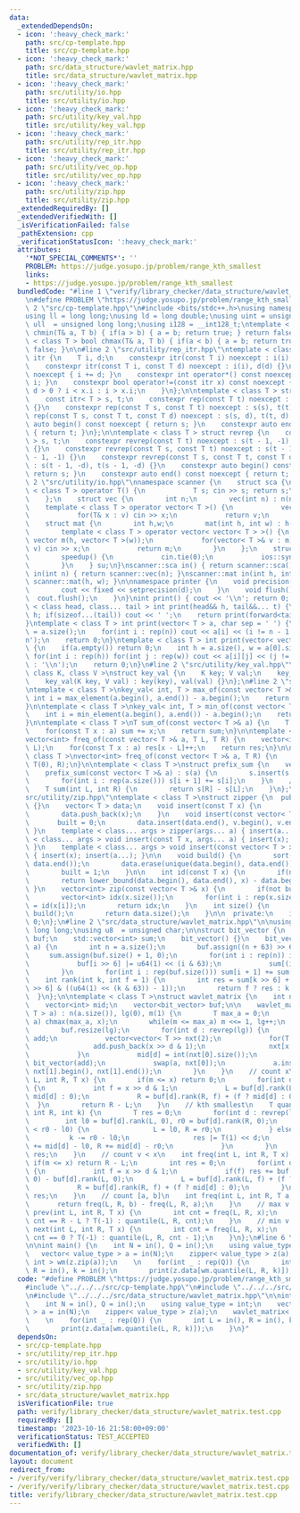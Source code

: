 ```yaml
---
data:
  _extendedDependsOn:
  - icon: ':heavy_check_mark:'
    path: src/cp-template.hpp
    title: src/cp-template.hpp
  - icon: ':heavy_check_mark:'
    path: src/data_structure/wavlet_matrix.hpp
    title: src/data_structure/wavlet_matrix.hpp
  - icon: ':heavy_check_mark:'
    path: src/utility/io.hpp
    title: src/utility/io.hpp
  - icon: ':heavy_check_mark:'
    path: src/utility/key_val.hpp
    title: src/utility/key_val.hpp
  - icon: ':heavy_check_mark:'
    path: src/utility/rep_itr.hpp
    title: src/utility/rep_itr.hpp
  - icon: ':heavy_check_mark:'
    path: src/utility/vec_op.hpp
    title: src/utility/vec_op.hpp
  - icon: ':heavy_check_mark:'
    path: src/utility/zip.hpp
    title: src/utility/zip.hpp
  _extendedRequiredBy: []
  _extendedVerifiedWith: []
  _isVerificationFailed: false
  _pathExtension: cpp
  _verificationStatusIcon: ':heavy_check_mark:'
  attributes:
    '*NOT_SPECIAL_COMMENTS*': ''
    PROBLEM: https://judge.yosupo.jp/problem/range_kth_smallest
    links:
    - https://judge.yosupo.jp/problem/range_kth_smallest
  bundledCode: "#line 1 \"verify/library_checker/data_structure/wavlet_matrix.test.cpp\"\
    \n#define PROBLEM \"https://judge.yosupo.jp/problem/range_kth_smallest\"\n\n#line\
    \ 2 \"src/cp-template.hpp\"\n#include <bits/stdc++.h>\nusing namespace std;\n\
    using ll = long long;\nusing ld = long double;\nusing uint = unsigned int;\nusing\
    \ ull  = unsigned long long;\nusing i128 = __int128_t;\ntemplate < class T > bool\
    \ chmin(T& a, T b) { if(a > b) { a = b; return true; } return false; }\ntemplate\
    \ < class T > bool chmax(T& a, T b) { if(a < b) { a = b; return true; } return\
    \ false; }\n\n#line 2 \"src/utility/rep_itr.hpp\"\ntemplate < class T > struct\
    \ itr {\n    T i, d;\n    constexpr itr(const T i) noexcept : i(i), d(1) {}\n\
    \    constexpr itr(const T i, const T d) noexcept : i(i), d(d) {}\n    void operator++()\
    \ noexcept { i += d; }\n    constexpr int operator*() const noexcept { return\
    \ i; }\n    constexpr bool operator!=(const itr x) const noexcept {\n        return\
    \ d > 0 ? i < x.i : i > x.i;\n    }\n};\n\ntemplate < class T > struct rep {\n\
    \    const itr< T > s, t;\n    constexpr rep(const T t) noexcept : s(0), t(t)\
    \ {}\n    constexpr rep(const T s, const T t) noexcept : s(s), t(t) {}\n    constexpr\
    \ rep(const T s, const T t, const T d) noexcept : s(s, d), t(t, d) {}\n    constexpr\
    \ auto begin() const noexcept { return s; }\n    constexpr auto end() const noexcept\
    \ { return t; }\n};\n\ntemplate < class T > struct revrep {\n    const itr < T\
    \ > s, t;\n    constexpr revrep(const T t) noexcept : s(t - 1, -1), t(-1, -1)\
    \ {}\n    constexpr revrep(const T s, const T t) noexcept : s(t - 1, -1), t(s\
    \ - 1, -1) {}\n    constexpr revrep(const T s, const T t, const T d) noexcept\
    \ : s(t - 1, -d), t(s - 1, -d) {}\n    constexpr auto begin() const noexcept {\
    \ return s; }\n    constexpr auto end() const noexcept { return t; }\n};\n#line\
    \ 2 \"src/utility/io.hpp\"\nnamespace scanner {\n    struct sca {\n        template\
    \ < class T > operator T() {\n            T s; cin >> s; return s;\n        }\n\
    \    };\n    struct vec {\n        int n;\n        vec(int n) : n(n) {}\n    \
    \    template < class T > operator vector< T >() {\n            vector< T > v(n);\n\
    \            for(T& x : v) cin >> x;\n            return v;\n        }\n    };\n\
    \    struct mat {\n        int h,w;\n        mat(int h, int w) : h(h), w(w) {}\n\
    \        template < class T > operator vector< vector< T > >() {\n           \
    \ vector m(h, vector< T >(w));\n            for(vector< T >& v : m) for(T& x :\
    \ v) cin >> x;\n            return m;\n        }\n    };\n    struct speedup {\n\
    \        speedup() {\n            cin.tie(0);\n            ios::sync_with_stdio(0);\n\
    \        }\n    } su;\n}\nscanner::sca in() { return scanner::sca(); }\nscanner::vec\
    \ in(int n) { return scanner::vec(n); }\nscanner::mat in(int h, int w) { return\
    \ scanner::mat(h, w); }\n\nnamespace printer {\n    void precision(int d) {\n\
    \        cout << fixed << setprecision(d);\n    }\n    void flush() {\n      \
    \  cout.flush();\n    }\n}\nint print() { cout << '\\n'; return 0; }\ntemplate\
    \ < class head, class... tail > int print(head&& h, tail&&... t) {\n    cout <<\
    \ h; if(sizeof...(tail)) cout << ' ';\n    return print(forward<tail>(t)...);\n\
    }\ntemplate < class T > int print(vector< T > a, char sep = ' ') {\n    int n\
    \ = a.size();\n    for(int i : rep(n)) cout << a[i] << (i != n - 1 ? sep : '\\\
    n');\n    return 0;\n}\ntemplate < class T > int print(vector< vector< T > > a)\
    \ {\n    if(a.empty()) return 0;\n    int h = a.size(), w = a[0].size();\n   \
    \ for(int i : rep(h)) for(int j : rep(w)) cout << a[i][j] << (j != w - 1 ? ' '\
    \ : '\\n');\n    return 0;\n}\n#line 2 \"src/utility/key_val.hpp\"\ntemplate <\
    \ class K, class V >\nstruct key_val {\n    K key; V val;\n    key_val() {}\n\
    \    key_val(K key, V val) : key(key), val(val) {}\n};\n#line 2 \"src/utility/vec_op.hpp\"\
    \ntemplate < class T >\nkey_val< int, T > max_of(const vector< T >& a) {\n   \
    \ int i = max_element(a.begin(), a.end()) - a.begin();\n    return {i, a[i]};\n\
    }\n\ntemplate < class T >\nkey_val< int, T > min_of(const vector< T >& a) {\n\
    \    int i = min_element(a.begin(), a.end()) - a.begin();\n    return {i, a[i]};\n\
    }\n\ntemplate < class T >\nT sum_of(const vector< T >& a) {\n    T sum = 0;\n\
    \    for(const T x : a) sum += x;\n    return sum;\n}\n\ntemplate < class T >\n\
    vector<int> freq_of(const vector< T >& a, T L, T R) {\n    vector<int> res(R -\
    \ L);\n    for(const T x : a) res[x - L]++;\n    return res;\n}\n\ntemplate <\
    \ class T >\nvector<int> freq_of(const vector< T >& a, T R) {\n    return freq_of(a,\
    \ T(0), R);\n}\n\ntemplate < class T >\nstruct prefix_sum {\n    vector< T > s;\n\
    \    prefix_sum(const vector< T >& a) : s(a) {\n        s.insert(s.begin(), T(0));\n\
    \        for(int i : rep(a.size())) s[i + 1] += s[i];\n    }\n    // [L, R)\n\
    \    T sum(int L, int R) {\n        return s[R] - s[L];\n    }\n};\n#line 1 \"\
    src/utility/zip.hpp\"\ntemplate < class T >\nstruct zipper {\n  public:\n    zipper()\
    \ {}\n    vector< T > data;\n    void insert(const T x) {\n        built = 0;\n\
    \        data.push_back(x);\n    }\n    void insert(const vector< T > v) {\n \
    \       built = 0;\n        data.insert(data.end(), v.begin(), v.end());\n   \
    \ }\n    template < class... args > zipper(args... a) { insert(a...); }\n    template\
    \ < class... args > void insert(const T x, args... a) { insert(x); insert(a...);\
    \ }\n    template < class... args > void insert(const vector< T > x, args... a)\
    \ { insert(x); insert(a...); }\n\n    void build() {\n        sort(data.begin(),\
    \ data.end());\n        data.erase(unique(data.begin(), data.end()), data.end());\n\
    \        built = 1;\n    }\n\n    int id(const T x) {\n        if(not built) build();\n\
    \        return lower_bound(data.begin(), data.end(), x) - data.begin();\n   \
    \ }\n    vector<int> zip(const vector< T >& x) {\n        if(not built) build();\n\
    \        vector<int> idx(x.size());\n        for(int i : rep(x.size())) idx[i]\
    \ = id(x[i]);\n        return idx;\n    }\n    int size() {\n        if(not built)\
    \ build();\n        return data.size();\n    }\n\n  private:\n    int built =\
    \ 0;\n};\n#line 2 \"src/data_structure/wavlet_matrix.hpp\"\n\nusing u64 = unsigned\
    \ long long;\nusing u8  = unsigned char;\n\nstruct bit_vector {\n    std::vector<u64>\
    \ buf;\n    std::vector<int> sum;\n    bit_vector() {}\n    bit_vector(const vector<u8>&\
    \ a) {\n        int n = a.size();\n        buf.assign((n + 63) >> 6, 0);\n   \
    \     sum.assign(buf.size() + 1, 0);\n        for(int i : rep(n)) if(a[i]) {\n\
    \            buf[i >> 6] |= u64(1) << (i & 63);\n            sum[(i >> 6) + 1]++;\n\
    \        }\n        for(int i : rep(buf.size())) sum[i + 1] += sum[i];\n    }\n\
    \    int rank(int k, int f = 1) {\n        int res = sum[k >> 6] + __builtin_popcountll(buf[k\
    \ >> 6] & ((u64(1) << (k & 63)) - 1));\n        return f ? res : k - res;\n  \
    \  }\n};\n\ntemplate < class T >\nstruct wavlet_matrix {\n    int n, lg; T m;\n\
    \    vector<int> mid;\n    vector<bit_vector> buf;\n\n    wavlet_matrix(vector<\
    \ T > a) : n(a.size()), lg(0), m(1) {\n        T max_a = 0;\n        for(T x :\
    \ a) chmax(max_a, x);\n        while(m <= max_a) m <<= 1, lg++;\n        mid.resize(lg);\n\
    \        buf.resize(lg);\n        for(int d : revrep(lg)) {\n            vector<u8>\
    \ add;\n            vector<vector< T >> nxt(2);\n            for(T x : a) {\n\
    \                add.push_back(x >> d & 1);\n                nxt[x >> d & 1].push_back(x);\n\
    \            }\n            mid[d] = int(nxt[0].size());\n            buf[d] =\
    \ bit_vector(add);\n            swap(a, nxt[0]);\n            a.insert(a.end(),\
    \ nxt[1].begin(), nxt[1].end());\n        }\n    }\n    // count x\n    int rank(int\
    \ L, int R, T x) {\n        if(m <= x) return 0;\n        for(int d : revrep(lg))\
    \ {\n            int f = x >> d & 1;\n            L = buf[d].rank(L, f) + (f ?\
    \ mid[d] : 0);\n            R = buf[d].rank(R, f) + (f ? mid[d] : 0);\n      \
    \  }\n        return R - L;\n    }\n    // kth smallest\n    T quantile(int L,\
    \ int R, int k) {\n        T res = 0;\n        for(int d : revrep(lg)) {\n   \
    \         int l0 = buf[d].rank(L, 0), r0 = buf[d].rank(R, 0);\n            if(k\
    \ < r0 - l0) {\n                L = l0, R = r0;\n            } else {\n      \
    \          k -= r0 - l0;\n                res |= T(1) << d;\n                L\
    \ += mid[d] - l0, R += mid[d] - r0;\n            }\n        }\n        return\
    \ res;\n    }\n    // count v < x\n    int freq(int L, int R, T x) {\n       \
    \ if(m <= x) return R - L;\n        int res = 0;\n        for(int d : revrep(lg))\
    \ {\n            int f = x >> d & 1;\n            if(f) res += buf[d].rank(R,\
    \ 0) - buf[d].rank(L, 0);\n            L = buf[d].rank(L, f) + (f ? mid[d] : 0);\n\
    \            R = buf[d].rank(R, f) + (f ? mid[d] : 0);\n        }\n        return\
    \ res;\n    }\n    // count [a, b]\n    int freq(int L, int R, T a, T b) {\n \
    \       return freq(L, R, b) - freq(L, R, a);\n    }\n    // max v <= x\n    T\
    \ prev(int L, int R, T x) {\n        int cnt = freq(L, R, x);\n        return\
    \ cnt == R - L ? T(-1) : quantile(L, R, cnt);\n    }\n    // min v > x\n    T\
    \ next(int L, int R, T x) {\n        int cnt = freq(L, R, x);\n        return\
    \ cnt == 0 ? T(-1) : quantile(L, R, cnt - 1);\n    }\n};\n#line 6 \"verify/library_checker/data_structure/wavlet_matrix.test.cpp\"\
    \n\nint main() {\n    int N = in(), Q = in();\n    using value_type = int;\n \
    \   vector< value_type > a = in(N);\n    zipper< value_type > z(a);\n    wavlet_matrix<\
    \ int > wm(z.zip(a));\n    \n    for(int _ : rep(Q)) {\n        int L = in(),\
    \ R = in(), k = in();\n        print(z.data[wm.quantile(L, R, k)]);\n    }\n}\n"
  code: "#define PROBLEM \"https://judge.yosupo.jp/problem/range_kth_smallest\"\n\n\
    #include \"../../../src/cp-template.hpp\"\n#include \"../../../src/utility/zip.hpp\"\
    \n#include \"../../../src/data_structure/wavlet_matrix.hpp\"\n\nint main() {\n\
    \    int N = in(), Q = in();\n    using value_type = int;\n    vector< value_type\
    \ > a = in(N);\n    zipper< value_type > z(a);\n    wavlet_matrix< int > wm(z.zip(a));\n\
    \    \n    for(int _ : rep(Q)) {\n        int L = in(), R = in(), k = in();\n\
    \        print(z.data[wm.quantile(L, R, k)]);\n    }\n}"
  dependsOn:
  - src/cp-template.hpp
  - src/utility/rep_itr.hpp
  - src/utility/io.hpp
  - src/utility/key_val.hpp
  - src/utility/vec_op.hpp
  - src/utility/zip.hpp
  - src/data_structure/wavlet_matrix.hpp
  isVerificationFile: true
  path: verify/library_checker/data_structure/wavlet_matrix.test.cpp
  requiredBy: []
  timestamp: '2023-10-16 21:58:00+09:00'
  verificationStatus: TEST_ACCEPTED
  verifiedWith: []
documentation_of: verify/library_checker/data_structure/wavlet_matrix.test.cpp
layout: document
redirect_from:
- /verify/verify/library_checker/data_structure/wavlet_matrix.test.cpp
- /verify/verify/library_checker/data_structure/wavlet_matrix.test.cpp.html
title: verify/library_checker/data_structure/wavlet_matrix.test.cpp
---
```

